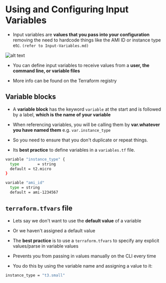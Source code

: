 # **Using and Configuring Input Variables**

- Input variables are **values that you pass into your configuration** removing the need to hardcode things like the AMI ID or instance type etc. `(refer to Input-Variables.md)`

![alt text](../Screenshots/image-7.png)

- You can define input variables to receive values from a **user, the command line, or variable files**

- More info can be found on the Terraform registry

**Variable blocks**
---
- A **variable block** has the keyword `variable` at the start and is followed by a label, **which is the name of your variable**

- When referencing variables, you will be calling them by **var.whatever you have named them** e.g. `var.instance_type`

- So you need to ensure that you don't duplicate or repeat things.

- Its **best practice** to define variables in a `variables.tf` file.

```bash
variable "instance_type" {
  type        = string
  default = t2.micro
}

variable "ami_id"
  type = string
  default = ami-1234567
```
**`terraform.tfvars` file**
---
- Lets say we don't want to use the **default value** of a variable 

- Or we haven't assigned a default value

- The **best practice** is to use a `terraform.tfvars` to specify any explicit values/parse in variable values

- Prevents you from passing in values manually on the CLI every time

- You do this by using the variable name and assigning a value to it:

```bash
instance_type = "t3.small"
```
